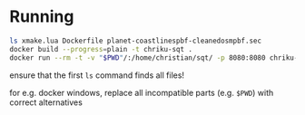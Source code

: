 # Running

```sh
ls xmake.lua Dockerfile planet-coastlinespbf-cleanedosmpbf.sec
docker build --progress=plain -t chriku-sqt .
docker run --rm -t -v "$PWD"/:/home/christian/sqt/ -p 8080:8080 chriku-sqt
```
ensure that the first `ls` command finds all files!

for e.g. docker windows, replace all incompatible parts (e.g. `$PWD`) with correct alternatives
